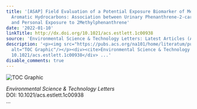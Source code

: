 ```yaml
---
title: '[ASAP] Field Evaluation of a Potential Exposure Biomarker of Methylated Polycyclic
  Aromatic Hydrocarbons: Association between Urinary Phenanthrene-2-carboxylic Acid
  and Personal Exposure to 2Methylphenanthrene'
date: '2022-01-10'
linkTitle: http://dx.doi.org/10.1021/acs.estlett.1c00938
source: 'Environmental Science & Technology Letters: Latest Articles (ACS Publications)'
description: '<p><img src="https://pubs.acs.org/na101/home/literatum/publisher/achs/journals/content/estlcu/0/estlcu.ahead-of-print/acs.estlett.1c00938/20220110/images/medium/ez1c00938_0003.gif"
  alt="TOC Graphic"/></p><div><cite>Environmental Science & Technology Letters</cite></div><div>DOI:
  10.1021/acs.estlett.1c00938</div> ...'
disable_comments: true
---
```

<p><img src="https://pubs.acs.org/na101/home/literatum/publisher/achs/journals/content/estlcu/0/estlcu.ahead-of-print/acs.estlett.1c00938/20220110/images/medium/ez1c00938_0003.gif" alt="TOC Graphic"/></p><div><cite>Environmental Science & Technology Letters</cite></div><div>DOI: 10.1021/acs.estlett.1c00938</div> ...